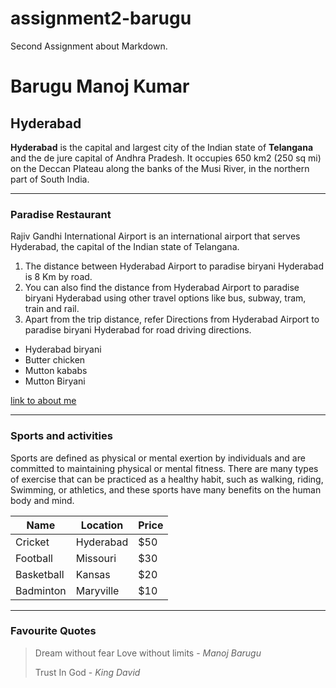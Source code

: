# assignment2-barugu
Second Assignment about Markdown.
# Barugu Manoj Kumar
## Hyderabad

**Hyderabad** is the capital and largest city of the Indian state of **Telangana** and the de jure capital of Andhra Pradesh. It occupies 650 km2 (250 sq mi) on the Deccan Plateau along the banks of the Musi River, in the northern part of South India.

***

### Paradise Restaurant

Rajiv Gandhi International Airport is an international airport that serves Hyderabad, the capital of the Indian state of Telangana.

1. The distance between Hyderabad Airport to paradise biryani Hyderabad is 8 Km by road. 
2. You can also find the distance from Hyderabad Airport to paradise biryani Hyderabad using other travel options like bus, subway, tram, train and rail.
3. Apart from the trip distance, refer Directions from Hyderabad Airport to paradise biryani Hyderabad for road driving directions.

- Hyderabad biryani
- Butter chicken
- Mutton kababs
- Mutton Biryani

[link to about me](Aboutme.md)

***
### Sports and activities

Sports are defined as physical or mental exertion by individuals and are committed to maintaining physical or mental fitness. There are many types of exercise that can be practiced as a healthy habit, such as walking, riding, Swimming, or athletics, and these sports have many benefits on the human body and mind.

| Name  | Location  |  Price |
|---|---|---|
|  Cricket |  Hyderabad |  $50 | 
|  Football | Missouri  |  $30 |
|  Basketball | Kansas  |  $20 |
|  Badminton | Maryville | $10 |

***
### Favourite Quotes

> Dream without fear Love without limits - *Manoj Barugu*
>
> Trust In God - *King David*